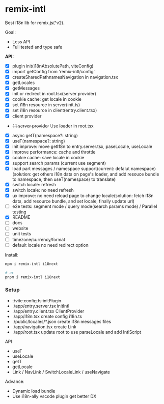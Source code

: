 # remix-intl

Best i18n lib for remix.js(^v2).

Goal:

- Less API
- Full tested and type safe

**API:**

- [x] plugin init(i18nAbsolutePath, viteConfig)
- [x] import getConfig from 'remix-intl/config'
- [x] createSharedPathnamesNavigation in navigation.tsx
- [x] getLocales
- [x] getMessages
- [x] init or redirect in root.tsx(server provider)
- [x] cookie cache: get locale in cookie
- [x] set i18n resource in server(init.ts)
- [x] set i18n resource in client(entry.client.tsx)
- [x] client provider
- ~~[ ] server provider~~ Use loader in root.tsx
- [x] async getT(namespace?: string)
- [x] useT(namespace?: string)
- [x] init improve: move getI18n to entry.server.tsx, paseLocale, useLocale
- [x] improve performance: cache and throttle
- [x] cookie cache: save locale in cookie
- [x] support search params (current use segment)
- [x] load part messages / namespace support(current: defalut namespace) (solution: get others i18n data on page's loader, and add resouce bundle to namespace, then useT(namespace) to translate)
- [x] switch locale: refresh
- [x] switch locale: no need refresh
- [x] ux improve: no need reload page to change locale(solution: fetch i18n data, add resource bundle, and set locale, finally update url)
- [ ] e2e tests: segment mode / query mode(search params mode) / Parallel testing
- [x] README
- [ ] docs
- [ ] website
- [ ] unit tests
- [ ] timezone/currency/format
- [ ] default locale no need redirect option

Install:

```sh
npm i remix-intl i18next

# or
pnpm i remix-intl i18next
```

### Setup

- ~~./vite.config.ts initPlugin~~
- ./app/entry.server.tsx initIntl
- ./app/entry.client.tsx ClientProvider
- ./app/i18n.tsx create config i18n.ts
- ./public/locales/\*.json create i18n messages files
- ./app/navigation.tsx create Link
- ./app/root.tsx update root to use parseLocale and add IntlScript

API

- useT
- useLocale
- getT
- getLocale
- Link / NavLink / SwitchLocaleLink / useNavigate

Advance:

- Dynamic load bundle
- Use i18n-ally vscode plugin get better DX
